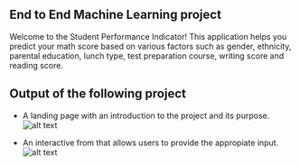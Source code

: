 ## End to End Machine Learning project

Welcome to the Student Performance Indicator! This application helps you predict your math score based on various factors such as gender, ethnicity, parental education, lunch type, test preparation course, writing score and reading score.

## Output of the following project
- A landing page with an introduction to the project and its purpose.
![alt text]("G:\Project\Homepage.png")

- An interactive from that allows users to provide the appropiate input.
![alt text](""G:\Project\output.png"")